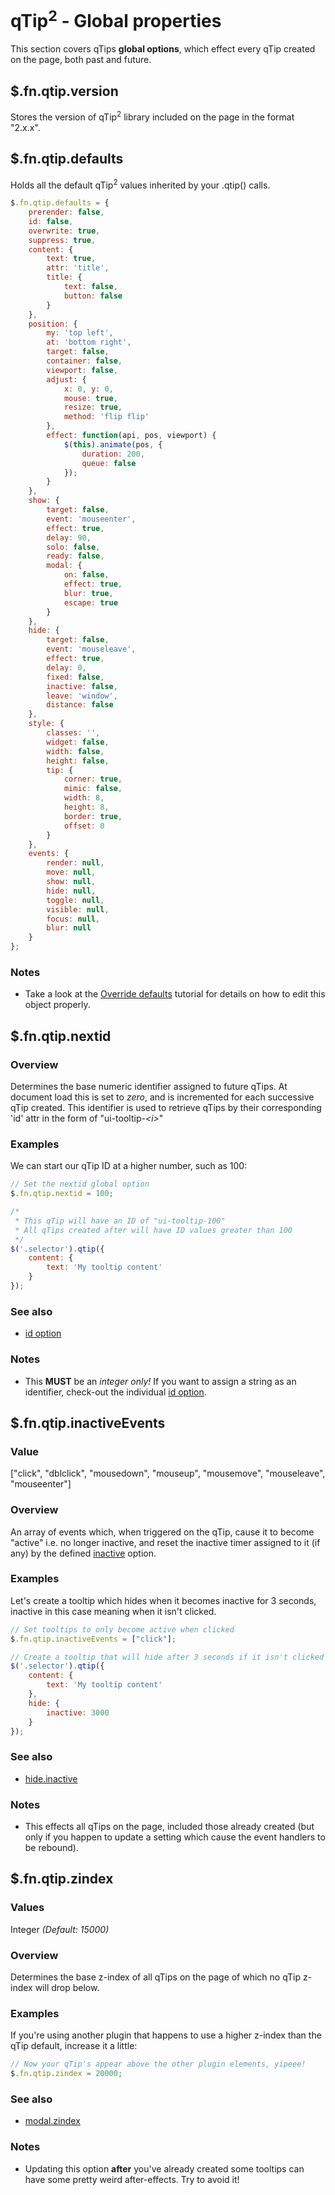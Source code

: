 # qTip<sup>2</sup> - Global properties

This section covers qTips **global options**, which effect every qTip created on the page, both past and future.

<a name="version"></a>
## $.fn.qtip.version
Stores the version of qTip<sup>2</sup> library included on the page in the format "2.x.x".

<a name="defaults"></a>
## $.fn.qtip.defaults
Holds all the default qTip<sup>2</sup> values inherited by your .qtip() calls.

```js
$.fn.qtip.defaults = {
	prerender: false,
	id: false,
	overwrite: true,
	suppress: true,
	content: {
		text: true,
		attr: 'title',
		title: {
			text: false,
			button: false
		}
	},
	position: {
		my: 'top left',
		at: 'bottom right',
		target: false,
		container: false,
		viewport: false,
		adjust: {
			x: 0, y: 0,
			mouse: true,
			resize: true,
			method: 'flip flip'
		},
		effect: function(api, pos, viewport) {
			$(this).animate(pos, {
				duration: 200,
				queue: false
			});
		}
	},
	show: {
		target: false,
		event: 'mouseenter',
		effect: true,
		delay: 90,
		solo: false,
		ready: false,
		modal: {
			on: false,
			effect: true,
			blur: true,
			escape: true
		}
	},
	hide: {
		target: false,
		event: 'mouseleave',
		effect: true,
		delay: 0,
		fixed: false,
		inactive: false,
		leave: 'window',
		distance: false
	},
	style: {
		classes: '',
		widget: false,
		width: false,
		height: false,
		tip: {
			corner: true,
			mimic: false,
			width: 8,
			height: 8,
			border: true,
			offset: 0
		}
	},
	events: {
		render: null,
		move: null,
		show: null,
		hide: null,
		toggle: null,
		visible: null,
		focus: null,
		blur: null
	}
};
```

### Notes
* Take a look at the [Override defaults](http://craigsworks.com/projects/qtip2/tutorials/advanced#override) tutorial for details on how to edit this object properly.


<a name="nextid"></a>
## $.fn.qtip.nextid

### Overview
Determines the base numeric identifier assigned to future qTips. At document load this is set to *zero*, and is incremented for each successive qTip
created. This identifier is used to retrieve qTips by their corresponding 'id' attr in the form of &quot;ui-tooltip-*&lt;i&gt;*&quot;

### Examples
We can start our qTip ID at a higher number, such as 100:
```js
// Set the nextid global option
$.fn.qtip.nextid = 100;

/*
 * This qTip will have an ID of "ui-tooltip-100"
 * All qTips created after will have ID values greater than 100
 */
$('.selector').qtip({
	content: {
		text: 'My tooltip content'
	}
});
```

### See also
* [id option](./core.md#id)

### Notes
* This **MUST** be an *integer only!* If you want to assign a string as an identifier, check-out the individual [id option](./core.md#id).



<a name="inactiveEvents"></a>
## $.fn.qtip.inactiveEvents

### Value
["click", "dblclick", "mousedown", "mouseup", "mousemove", "mouseleave", "mouseenter"]

### Overview
An array of events which, when triggered on the qTip, cause it to become &quot;active&quot; i.e. no longer inactive, and reset the inactive timer
assigned to it (if any) by the defined [inactive](./hide.md#inactive) option.

### Examples
Let's create a tooltip which hides when it becomes inactive for 3 seconds, inactive in this case meaning when it isn't clicked.

```js
// Set tooltips to only become active when clicked
$.fn.qtip.inactiveEvents = ["click"];

// Create a tooltip that will hide after 3 seconds if it isn't clicked
$('.selector').qtip({
	content: {
		text: 'My tooltip content'
	},
	hide: {
		inactive: 3000
	}
});
```

### See also
* [hide.inactive](./hide.md#inactive)

### Notes
* This effects all qTips on the page, included those already created (but only if you happen to update a setting which cause the event handlers to be rebound).


<a name="zindex"></a>
## $.fn.qtip.zindex

### Values
Integer *(Default: 15000)*

### Overview
Determines the base z-index of all qTips on the page of which no qTip z-index will drop below.

### Examples
If you're using another plugin that happens to use a higher z-index than the qTip default, increase it a little:

```js
// Now your qTip's appear above the other plugin elements, yipeee!
$.fn.qtip.zindex = 20000;
```

### See also
* [modal.zindex](./plugins/modal.md#zindex)

### Notes
* Updating this option **after** you've already created some tooltips can have some pretty weird after-effects. Try to avoid it!